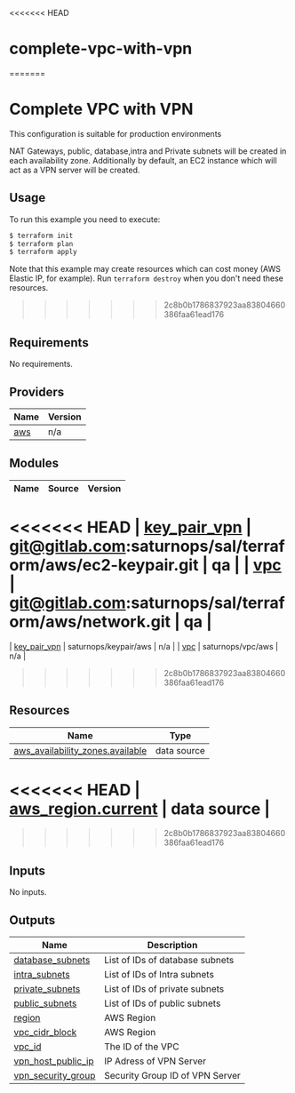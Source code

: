 <<<<<<< HEAD
# complete-vpc-with-vpn
=======
# Complete VPC with VPN

This configuration is suitable for production environments

NAT Gateways, public, database,intra and Private subnets will be created in each availability zone. Additionally by default, an EC2 instance which will act as a VPN server will be created.


## Usage

To run this example you need to execute:

```bash
$ terraform init
$ terraform plan
$ terraform apply
```

Note that this example may create resources which can cost money (AWS Elastic IP, for example). Run `terraform destroy` when you don't need these resources.

>>>>>>> 2c8b0b1786837923aa83804660386faa61ead176

<!-- BEGINNING OF PRE-COMMIT-TERRAFORM DOCS HOOK -->
## Requirements

No requirements.

## Providers

| Name | Version |
|------|---------|
| <a name="provider_aws"></a> [aws](#provider\_aws) | n/a |

## Modules

| Name | Source | Version |
|------|--------|---------|
<<<<<<< HEAD
| <a name="module_key_pair_vpn"></a> [key\_pair\_vpn](#module\_key\_pair\_vpn) | git@gitlab.com:saturnops/sal/terraform/aws/ec2-keypair.git | qa |
| <a name="module_vpc"></a> [vpc](#module\_vpc) | git@gitlab.com:saturnops/sal/terraform/aws/network.git | qa |
=======
| <a name="module_key_pair_vpn"></a> [key\_pair\_vpn](#module\_key\_pair\_vpn) | saturnops/keypair/aws | n/a |
| <a name="module_vpc"></a> [vpc](#module\_vpc) | saturnops/vpc/aws | n/a |
>>>>>>> 2c8b0b1786837923aa83804660386faa61ead176

## Resources

| Name | Type |
|------|------|
| [aws_availability_zones.available](https://registry.terraform.io/providers/hashicorp/aws/latest/docs/data-sources/availability_zones) | data source |
<<<<<<< HEAD
| [aws_region.current](https://registry.terraform.io/providers/hashicorp/aws/latest/docs/data-sources/region) | data source |
=======
>>>>>>> 2c8b0b1786837923aa83804660386faa61ead176

## Inputs

No inputs.

## Outputs

| Name | Description |
|------|-------------|
| <a name="output_database_subnets"></a> [database\_subnets](#output\_database\_subnets) | List of IDs of database subnets |
| <a name="output_intra_subnets"></a> [intra\_subnets](#output\_intra\_subnets) | List of IDs of Intra subnets |
| <a name="output_private_subnets"></a> [private\_subnets](#output\_private\_subnets) | List of IDs of private subnets |
| <a name="output_public_subnets"></a> [public\_subnets](#output\_public\_subnets) | List of IDs of public subnets |
| <a name="output_region"></a> [region](#output\_region) | AWS Region |
| <a name="output_vpc_cidr_block"></a> [vpc\_cidr\_block](#output\_vpc\_cidr\_block) | AWS Region |
| <a name="output_vpc_id"></a> [vpc\_id](#output\_vpc\_id) | The ID of the VPC |
| <a name="output_vpn_host_public_ip"></a> [vpn\_host\_public\_ip](#output\_vpn\_host\_public\_ip) | IP Adress of VPN Server |
| <a name="output_vpn_security_group"></a> [vpn\_security\_group](#output\_vpn\_security\_group) | Security Group ID of VPN Server |
<!-- END OF PRE-COMMIT-TERRAFORM DOCS HOOK -->
